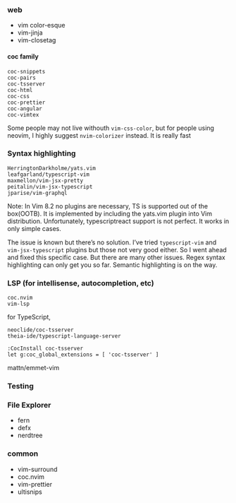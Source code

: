 
### web
- vim color-esque
- vim-jinja
- vim-closetag

#### coc family

```
coc-snippets
coc-pairs
coc-tsserver
coc-html
coc-css
coc-prettier
coc-angular
coc-vimtex
```

Some people may not live withouth `vim-css-color`, but for people using neovim, I highly suggest `nvim-colorizer` instead. It is really fast

### Syntax highlighting

```
HerringtonDarkholme/yats.vim
leafgarland/typescript-vim
maxmellon/vim-jsx-pretty
peitalin/vim-jsx-typescript
jparise/vim-graphql
```

Note:
In Vim 8.2 no plugins are necessary, TS is supported out of the box(OOTB). It is implemented by including the yats.vim plugin into Vim distribution.
Unfortunately, typescriptreact support is not perfect. It works in only simple cases.

The issue is known but there’s no solution. I’ve tried `typescript-vim` and `vim-jsx-typescript` plugins but those not very good either. So I went ahead and fixed this specific case. But there are many other issues. Regex syntax highlighting can only get you so far. Semantic highlighting is on the way.


### LSP (for intellisense, autocompletion, etc)

```
coc.nvim
vim-lsp
```

for TypeScript, 
```
neoclide/coc-tsserver
theia-ide/typescript-language-server

:CocInstall coc-tsserver
let g:coc_global_extensions = [ 'coc-tsserver' ]
```

mattn/emmet-vim

### Testing



### File Explorer
- fern
- defx
- nerdtree


### common
- vim-surround 
- coc.nvim
- vim-prettier
- ultisnips
